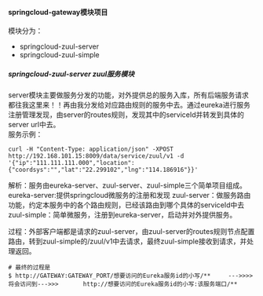 #### springcloud-gateway模块项目
模块分为：
* springcloud-zuul-server
* springcloud-zuul-simple

##### springcloud-zuul-server zuul服务模块
server模块主要做服务分发的功能，对外提供总的服务入库，所有后端服务请求都往我这里来！！再由我分发给对应路由规则的服务中去。通过eureka进行服务注册管理发现，由server的routes规则，发现其中的serviceId并转发到具体的server url中去。  
服务示例：

	curl -H "Content-Type: application/json" -XPOST http://192.168.101.15:8009/data/service/zuul/v1 -d '{"ip":"111.111.111.000","location":{"coordsys":"","lat":"22.299102","lng":"114.186916"}}'
	
解析：服务由eureka-server、zuul-server、zuul-simple三个简单项目组成。
	eureka-server:提供springcloud微服务的注册和发现
	zuul-server：做服务路由功能，约定本服务中的各个路由规则，已经该路由到哪个具体的serviceId中去
	zuul-simple：简单微服务，注册到eureka-server，启动并对外提供服务。
	
过程：外部客户端都是请求的zuul-server，由zuul-server的routes规则节点配置路由，转到zuul-simple的/zuul/v1中去请求，最终zuul-simple接收到请求，并处理返回。

	# 最终的过程是
	$ http://GATEWAY:GATEWAY_PORT/想要访问的Eureka服务id的小写/**     --->>>>  将会访问到--->>>       http://想要访问的Eureka服务id的小写:该服务端口/**